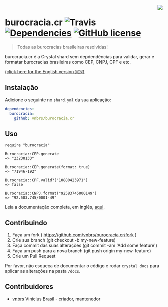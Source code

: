 <img src="http://4.bp.blogspot.com/-A3yklQR-X8Q/VhmQKDIknzI/AAAAAAAAAJ8/ymMAMlSzKjM/s1600/burocracia.jpg" align="right" />

# burocracia.cr ![Travis](https://img.shields.io/travis/vnbrs/burocracia.cr.svg) [![Dependencies](https://img.shields.io/badge/dependencies-0-green.svg)](#) [![GitHub license](https://img.shields.io/github/license/vnbrs/burocracia.cr.svg)](https://github.com/vnbrs/burocracia.cr/blob/master/LICENSE) 
> Todas as burocracias brasileiras resolvidas!

burocracia.cr é a Crystal shard sem depdendências para validar, gerar e formatar burocracias brasileiras como CEP, CNPJ, CPF e etc.

[(click here for the English version 🇺🇸)](https://github.com/vnbrs/burocracia.cr/blob/master/README.md)

## Instalação

Adicione o seguinte no `shard.yml` da sua aplicação:

```yaml
dependencies:
  burocracia:
    github: vnbrs/burocracia.cr
```

## Uso

```crystal
require "burocracia"

Burocracia::CEP.generate
=> "23230133"

Burocracia::CEP.generate(format: true)
=> "71946-192"

Burocracia::CPF.valid?("10880423971")
=> false

Burocracia::CNPJ.format("92583745000149")
=> "92.583.745/0001-49"
```

Leia a documentação completa, em inglês, [aqui](https://vnbrs.github.io/burocracia.cr/Burocracia).

## Contribuindo

1. Faça um fork ( https://github.com/vnbrs/burocracia.cr/fork )
2. Crie sua branch (git checkout -b my-new-feature)
3. Faça commit das suas alterações (git commit -am 'Add some feature')
4. Faça um push para a nova branch (git push origin my-new-feature)
5. Crie um Pull Request

Por favor, não esqueça de documentar o código e rodar `crystal docs` para aplicar as alterações na pasta `/docs`.

## Contribuidores

- [vnbrs](https://github.com/vnbrs) Vinicius Brasil - criador, mantenedor
